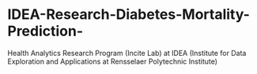 # IDEA-Research-Diabetes-Mortality-Prediction-

Health Analytics Research Program (Incite Lab) at IDEA (Institute for Data Exploration and Applications at Rensselaer Polytechnic Institute)
